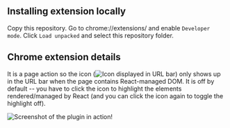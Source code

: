 ## Installing extension locally

Copy this repository. Go to chrome://extensions/ and enable `Developer mode`.
Click `Load unpacked` and select this repository folder.

## Chrome extension details

It is a page action so the icon (![Icon displayed in URL bar](./images/react-19.png "Icon displayed in URL bar")) only shows up in the URL
bar when the page contains React-managed DOM. It is off by default -- you have to click the icon to highlight the elements rendered/managed by React (and you can click the icon again to toggle the highlight off). 

![Screenshot of the plugin in action!](./screenshots/show-me-the-react-1280x800.png "Screenshot of the plugin in action!")
